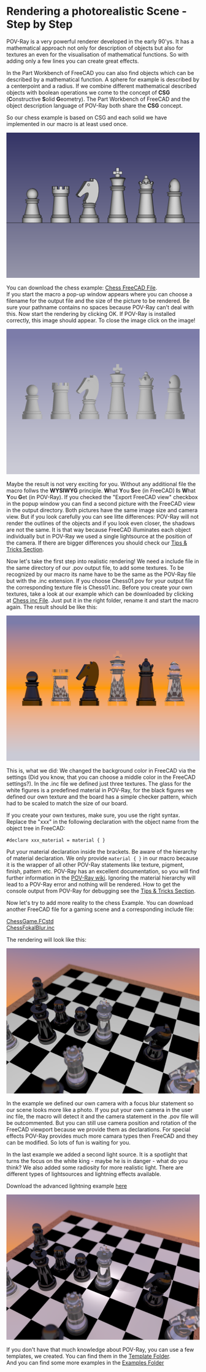 # Rendering a photorealistic Scene - Step by Step

POV-Ray is a very powerful renderer developed in the early 90'ys. It has a mathematical approach not only for description of objects but also for textures an even for the visualisation of mathematical functions. So with adding only a few lines you can create great effects.

In the Part Workbench of FreeCAD you can also find objects which can be described by a mathematical function. A sphere for example is described by a centerpoint and a radius. If we combine different mathematical described objects with boolean operations we come to the concept of **CSG** (**C**onstructive **S**olid **G**eometry). The Part Workbench of FreeCAD and the object description language of POV-Ray both share the **CSG** concept.

So our chess example is based on CSG and each solid we have implemented in our macro is at least used once.

![Chess_figures]( ./img/Chess/Chess_01.png "Normal FreeCAD view")

You can download the chess example: [Chess FreeCAD File](../Examples/Chess/ChessPieces.fcstd).  
If you start the macro a pop-up window appears where you can choose a filename for the output file and the size of the picture to be rendered.
Be sure your pathname contains no spaces because POV-Ray can't deal with this.
Now start the rendering by clicking OK. If POV-Ray is installed correctly, this image should appear.
To close the image click on the image!

![First render]( ./img/Chess/Chess_02.png "First render")

Maybe the result is not very exciting for you. Without any additional file the macro follws the **WYSIWYG** principle. **W**hat **Y**ou **S**ee (in FreeCAD) **I**s **W**hat **Y**ou **G**et (in POV-Ray). If you checked the "Export FreeCAD view" checkbox in the popup window you can find a second picture with the FreeCAD view in the output directory. Both pictures have the same image size and camera view. But if you look carefully you can see litte differences: POV-Ray will not render the outlines of the objects and if you look even closer, the shadows are not the same. It is that way because FreeCAD illuminates each object individually but in POV-Ray we used a single lightsource at the position of the camera. If there are bigger differences you should check our [Tips & Tricks Section](tipsAndTricks.md).

Now let's take the first step into realistic rendering! We need a include file in the same directory of our .pov output file, to add some textures. To be recognized by our macro its name have to  be the same as the POV-Ray file but with the .inc extension. If you choose Chess01.pov for your output file the corresponding texture file is Chess01.inc.
Before you create your own textures, take a look at our example which can be downloaded by clicking at [Chess inc File](../Examples/Chess/ChessTextures.inc).
Just put it in the right folder, rename it and start the macro again. The result should be like this:

![First texture]( ./img/Chess/Chess_04.png "First texture")

This is, what we did: We changed the background color in FreeCAD via the settings (Did you know, that you can choose a middle color in the FreeCAD settings?). In the .inc file we defined just three textures. The glass for the white figures is a predefined material in POV-Ray, for the black figures we defined our own texture and the board has a simple checker pattern, which had to be scaled to match the size of our board.

If you create your own textures, make sure, you use the right syntax. Replace the "xxx" in the following declaration with the object name from the object tree in FreeCAD:

```
#declare xxx_material = material { }
```

Put your material declaration inside the brackets. Be aware of the hierarchy of material declaration. We only provide `material { }` in our macro because it is the wrapper of all other POV-Ray statements like texture, pigment, finish, pattern etc. POV-Ray has an excellent documentation, so you will find further information in the [POV-Ray wiki](http://www.povray.org/documentation/3.7.0/r3_4.html#r3_4_5_5_3).
Ignoring the material hierarchy will lead to a POV-Ray error and nothing will be rendered. How to get the console output from POV-Ray for debugging see the [Tips & Tricks Section](tipsAndTricks.md).

Now let's try to add more reality to the chess Example. You can download another FreeCAD file for a gaming scene and a corresponding include file:

[ChessGame.FCstd](../Examples/Chess/ChessGame.fcstd)  
[ChessFokalBlur.inc](../Examples/Chess/ChessFokalBlur.inc)

The rendering will look like this:

![Include Camera]( ./img/Chess/Chess_07.png "Include your own camera")

In the example we defined our own camera with a focus blur statement so our scene looks more like a photo. If you put your own camera in the user inc file, the macro will detect it and the camera statement in the .pov file will be outcommented. But you can still use camera position and rotation of the FreeCAD viewport because we provide them as declarations. For special effects POV-Ray provides much more camara types then FreeCAD and they can be modified. So lots of fun is waiting for you.

In the last example we added a second light source. It is a spotlight that turns the focus on the white king - maybe he is in danger - what do you think?
We also added some radiosity for more realistic light. There are different types of lightsources and lightning effects available.

Download the advanced lightning example [here](../Examples/Chess/ChessLightning.inc)

![Lights and radiosity]( ./img/Chess/Chess_08.png "Add lights and radiosity")


If you don't have that much knowledge about POV-Ray, you can use a few templates, we created. You can find them in the [Template Folder](../Examples/Templates/).  
And you can find some more examples in the [Examples Folder](../Examples/index.md)

